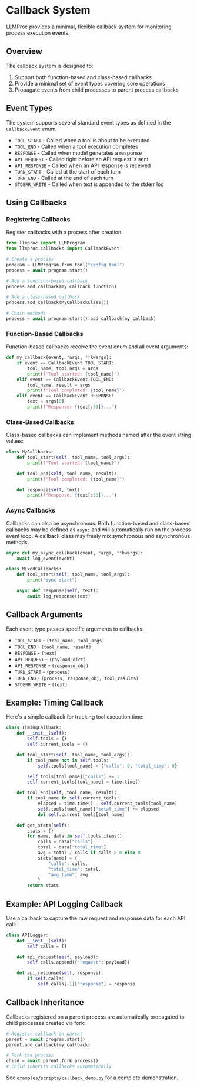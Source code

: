 # Callback System

LLMProc provides a minimal, flexible callback system for monitoring process execution events.

## Overview

The callback system is designed to:

1. Support both function-based and class-based callbacks
2. Provide a minimal set of event types covering core operations
3. Propagate events from child processes to parent process callbacks

## Event Types

The system supports several standard event types as defined in the `CallbackEvent` enum:

- `TOOL_START` - Called when a tool is about to be executed
- `TOOL_END` - Called when a tool execution completes
- `RESPONSE` - Called when model generates a response
- `API_REQUEST` - Called right before an API request is sent
- `API_RESPONSE` - Called when an API response is received
- `TURN_START` - Called at the start of each turn
- `TURN_END` - Called at the end of each turn
- `STDERR_WRITE` - Called when text is appended to the stderr log

## Using Callbacks

### Registering Callbacks

Register callbacks with a process after creation:

```python
from llmproc import LLMProgram
from llmproc.callbacks import CallbackEvent

# Create a process
program = LLMProgram.from_toml("config.toml")
process = await program.start()

# Add a function-based callback
process.add_callback(my_callback_function)

# Add a class-based callback
process.add_callback(MyCallbackClass())

# Chain methods
process = await program.start().add_callback(my_callback)
```

### Function-Based Callbacks

Function-based callbacks receive the event enum and all event arguments:

```python
def my_callback(event, *args, **kwargs):
    if event == CallbackEvent.TOOL_START:
        tool_name, tool_args = args
        print(f"Tool started: {tool_name}")
    elif event == CallbackEvent.TOOL_END:
        tool_name, result = args
        print(f"Tool completed: {tool_name}")
    elif event == CallbackEvent.RESPONSE:
        text = args[0]
        print(f"Response: {text[:30]}...")
```

### Class-Based Callbacks

Class-based callbacks can implement methods named after the event string values:

```python
class MyCallbacks:
    def tool_start(self, tool_name, tool_args):
        print(f"Tool started: {tool_name}")

    def tool_end(self, tool_name, result):
        print(f"Tool completed: {tool_name}")

    def response(self, text):
        print(f"Response: {text[:30]}...")
```

### Async Callbacks

Callbacks can also be asynchronous. Both function-based and class-based callbacks
may be defined as ``async`` and will automatically run on the process event
loop. A callback class may freely mix synchronous and asynchronous methods.

```python
async def my_async_callback(event, *args, **kwargs):
    await log_event(event)

class MixedCallbacks:
    def tool_start(self, tool_name, tool_args):
        print("sync start")

    async def response(self, text):
        await log_response(text)
```

## Callback Arguments

Each event type passes specific arguments to callbacks:

- `TOOL_START` - `(tool_name, tool_args)`
- `TOOL_END` - `(tool_name, result)`
- `RESPONSE` - `(text)`
- `API_REQUEST` - `(payload_dict)`
- `API_RESPONSE` - `(response_obj)`
- `TURN_START` - `(process)`
- `TURN_END` - `(process, response_obj, tool_results)`
- `STDERR_WRITE` - `(text)`

## Example: Timing Callback

Here's a simple callback for tracking tool execution time:

```python
class TimingCallback:
    def __init__(self):
        self.tools = {}
        self.current_tools = {}

    def tool_start(self, tool_name, tool_args):
        if tool_name not in self.tools:
            self.tools[tool_name] = {"calls": 0, "total_time": 0}

        self.tools[tool_name]["calls"] += 1
        self.current_tools[tool_name] = time.time()

    def tool_end(self, tool_name, result):
        if tool_name in self.current_tools:
            elapsed = time.time() - self.current_tools[tool_name]
            self.tools[tool_name]["total_time"] += elapsed
            del self.current_tools[tool_name]

    def get_stats(self):
        stats = {}
        for name, data in self.tools.items():
            calls = data["calls"]
            total = data["total_time"]
            avg = total / calls if calls > 0 else 0
            stats[name] = {
                "calls": calls,
                "total_time": total,
                "avg_time": avg
            }
        return stats
```

## Example: API Logging Callback

Use a callback to capture the raw request and response data for each API call:

```python
class APILogger:
    def __init__(self):
        self.calls = []

    def api_request(self, payload):
        self.calls.append({"request": payload})

    def api_response(self, response):
        if self.calls:
            self.calls[-1]["response"] = response
```

## Callback Inheritance

Callbacks registered on a parent process are automatically propagated to child processes created via fork:

```python
# Register callback on parent
parent = await program.start()
parent.add_callback(my_callback)

# Fork the process
child = await parent.fork_process()
# Child inherits callbacks automatically
```

See `examples/scripts/callback_demo.py` for a complete demonstration.
